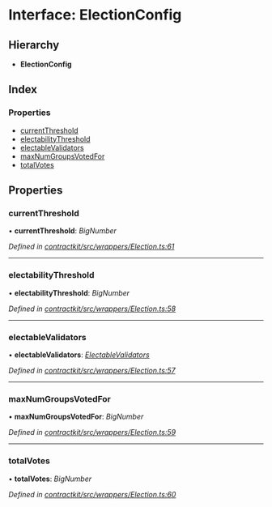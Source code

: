 # Interface: ElectionConfig

## Hierarchy

* **ElectionConfig**

## Index

### Properties

* [currentThreshold](_wrappers_election_.electionconfig.md#currentthreshold)
* [electabilityThreshold](_wrappers_election_.electionconfig.md#electabilitythreshold)
* [electableValidators](_wrappers_election_.electionconfig.md#electablevalidators)
* [maxNumGroupsVotedFor](_wrappers_election_.electionconfig.md#maxnumgroupsvotedfor)
* [totalVotes](_wrappers_election_.electionconfig.md#totalvotes)

## Properties

###  currentThreshold

• **currentThreshold**: *BigNumber*

*Defined in [contractkit/src/wrappers/Election.ts:61](https://github.com/celo-org/celo-monorepo/blob/master/packages/sdk/contractkit/src/wrappers/Election.ts#L61)*

___

###  electabilityThreshold

• **electabilityThreshold**: *BigNumber*

*Defined in [contractkit/src/wrappers/Election.ts:58](https://github.com/celo-org/celo-monorepo/blob/master/packages/sdk/contractkit/src/wrappers/Election.ts#L58)*

___

###  electableValidators

• **electableValidators**: *[ElectableValidators](_wrappers_election_.electablevalidators.md)*

*Defined in [contractkit/src/wrappers/Election.ts:57](https://github.com/celo-org/celo-monorepo/blob/master/packages/sdk/contractkit/src/wrappers/Election.ts#L57)*

___

###  maxNumGroupsVotedFor

• **maxNumGroupsVotedFor**: *BigNumber*

*Defined in [contractkit/src/wrappers/Election.ts:59](https://github.com/celo-org/celo-monorepo/blob/master/packages/sdk/contractkit/src/wrappers/Election.ts#L59)*

___

###  totalVotes

• **totalVotes**: *BigNumber*

*Defined in [contractkit/src/wrappers/Election.ts:60](https://github.com/celo-org/celo-monorepo/blob/master/packages/sdk/contractkit/src/wrappers/Election.ts#L60)*
